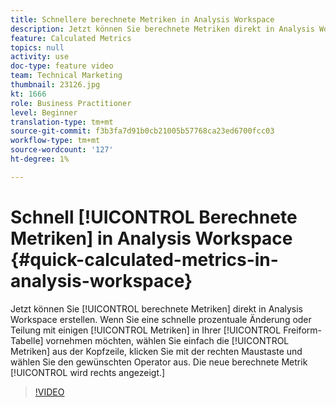 ```yaml
---
title: Schnellere berechnete Metriken in Analysis Workspace
description: Jetzt können Sie berechnete Metriken direkt in Analysis Workspace erstellen.  Wenn Sie eine schnelle prozentuale Änderung oder Teilung mit einigen Metriken in Ihrer Freiform-Tabelle vornehmen möchten, wählen Sie einfach die Metriken in der Kopfzeile aus, klicken Sie mit der rechten Maustaste und wählen Sie den gewünschten Operator aus.  Die neue berechnete Metrik wird rechts angezeigt.
feature: Calculated Metrics
topics: null
activity: use
doc-type: feature video
team: Technical Marketing
thumbnail: 23126.jpg
kt: 1666
role: Business Practitioner
level: Beginner
translation-type: tm+mt
source-git-commit: f3b3fa7d91b0cb21005b57768ca23ed6700fcc03
workflow-type: tm+mt
source-wordcount: '127'
ht-degree: 1%

---
```



# Schnell [!UICONTROL Berechnete Metriken] in Analysis Workspace {#quick-calculated-metrics-in-analysis-workspace}

Jetzt können Sie [!UICONTROL berechnete Metriken] direkt in Analysis Workspace erstellen.  Wenn Sie eine schnelle prozentuale Änderung oder Teilung mit einigen [!UICONTROL Metriken] in Ihrer [!UICONTROL Freiform-Tabelle] vornehmen möchten, wählen Sie einfach die [!UICONTROL Metriken] aus der Kopfzeile, klicken Sie mit der rechten Maustaste und wählen Sie den gewünschten Operator aus.  Die neue berechnete Metrik [!UICONTROL wird rechts angezeigt.]

>[!VIDEO](https://video.tv.adobe.com/v/23126/?quality=12)
